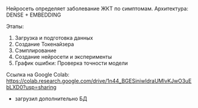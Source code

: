 Нейросеть определяет заболевание ЖКТ по симптомам.
Архитектура: 
DENSE + EMBEDDING

Этапы:

1) Загрузка и подготовка данных
2) Создание Токенайзера
3) Сэмплирование
4) Создание нейросети и эксперименты
5) График ошибки: Проверка точности модели

Ссылка на Google Colab:
https://colab.research.google.com/drive/1n44_BGESiniwIdraUMlvKJwO3uEbLXD0?usp=sharing

+ загрузил дополнительно БД
